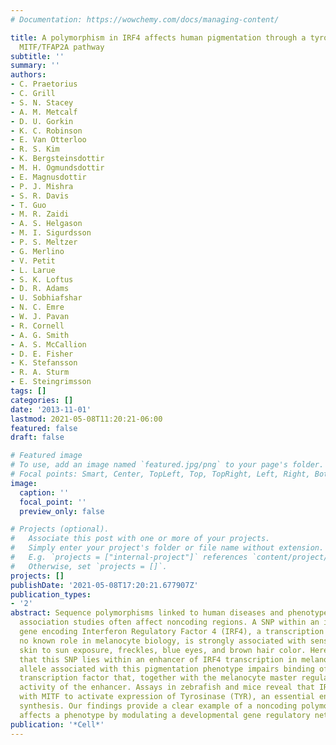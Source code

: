```yaml
---
# Documentation: https://wowchemy.com/docs/managing-content/

title: A polymorphism in IRF4 affects human pigmentation through a tyrosinase-dependent
  MITF/TFAP2A pathway
subtitle: ''
summary: ''
authors:
- C. Praetorius
- C. Grill
- S. N. Stacey
- A. M. Metcalf
- D. U. Gorkin
- K. C. Robinson
- E. Van Otterloo
- R. S. Kim
- K. Bergsteinsdottir
- M. H. Ogmundsdottir
- E. Magnusdottir
- P. J. Mishra
- S. R. Davis
- T. Guo
- M. R. Zaidi
- A. S. Helgason
- M. I. Sigurdsson
- P. S. Meltzer
- G. Merlino
- V. Petit
- L. Larue
- S. K. Loftus
- D. R. Adams
- U. Sobhiafshar
- N. C. Emre
- W. J. Pavan
- R. Cornell
- A. G. Smith
- A. S. McCallion
- D. E. Fisher
- K. Stefansson
- R. A. Sturm
- E. Steingrimsson
tags: []
categories: []
date: '2013-11-01'
lastmod: 2021-05-08T11:20:21-06:00
featured: false
draft: false

# Featured image
# To use, add an image named `featured.jpg/png` to your page's folder.
# Focal points: Smart, Center, TopLeft, Top, TopRight, Left, Right, BottomLeft, Bottom, BottomRight.
image:
  caption: ''
  focal_point: ''
  preview_only: false

# Projects (optional).
#   Associate this post with one or more of your projects.
#   Simply enter your project's folder or file name without extension.
#   E.g. `projects = ["internal-project"]` references `content/project/deep-learning/index.md`.
#   Otherwise, set `projects = []`.
projects: []
publishDate: '2021-05-08T17:20:21.677907Z'
publication_types:
- '2'
abstract: Sequence polymorphisms linked to human diseases and phenotypes in genome-wide
  association studies often affect noncoding regions. A SNP within an intron of the
  gene encoding Interferon Regulatory Factor 4 (IRF4), a transcription factor with
  no known role in melanocyte biology, is strongly associated with sensitivity of
  skin to sun exposure, freckles, blue eyes, and brown hair color. Here, we demonstrate
  that this SNP lies within an enhancer of IRF4 transcription in melanocytes. The
  allele associated with this pigmentation phenotype impairs binding of the TFAP2A
  transcription factor that, together with the melanocyte master regulator MITF, regulates
  activity of the enhancer. Assays in zebrafish and mice reveal that IRF4 cooperates
  with MITF to activate expression of Tyrosinase (TYR), an essential enzyme in melanin
  synthesis. Our findings provide a clear example of a noncoding polymorphism that
  affects a phenotype by modulating a developmental gene regulatory network.
publication: '*Cell*'
---
```

